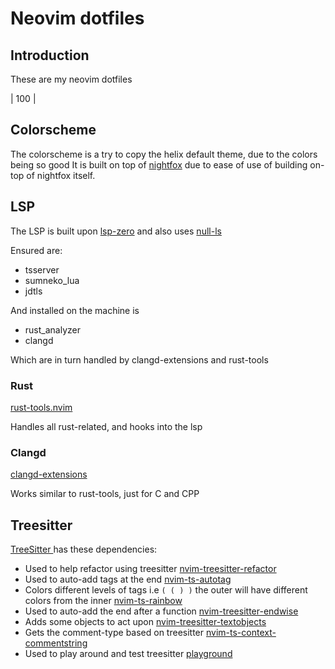 # Neovim dotfiles

## Introduction

These are my neovim dotfiles

| 100 |

## Colorscheme

The colorscheme is a try to copy the helix default theme, due to the colors being so good It is built on top of [nightfox](https://github.com/EdenEast/nightfox.nvim) due to ease of use of
building on-top of nightfox itself.

## LSP

The LSP is built upon [lsp-zero](https://github.com/VonHeikemen/lsp-zero.nvim) and also uses
[null-ls](https://github.com/jose-elias-alvarez/null-ls.nvim)

Ensured are:

- tsserver
- sumneko_lua
- jdtls

And installed on the machine is

- rust_analyzer
- clangd

Which are in turn handled by clangd-extensions and rust-tools

### Rust

[rust-tools.nvim](https://github.com/simrat39/rust-tools.nvim)

Handles all rust-related, and hooks into the lsp

### Clangd

[clangd-extensions](https://git.sr.ht/~p00f/clangd_extensions.nvim)

Works similar to rust-tools, just for C and CPP

## Treesitter

[ TreeSitter ](https://github.com/nvim-treesitter/nvim-treesitter) has these dependencies:

- Used to help refactor using treesitter [nvim-treesitter-refactor](https://github.com/nvim-treesitter/nvim-treesitter-refactor)
- Used to auto-add tags at the end [nvim-ts-autotag](https://github.com/windwp/nvim-ts-autotag)
- Colors different levels of tags i.e `( ( ) )` the outer will have different colors from the inner [nvim-ts-rainbow](https://github.com/mrjones2014/nvim-ts-rainbow)
- Used to auto-add the end after a function [nvim-treesitter-endwise](https://github.com/RRethy/nvim-treesitter-endwise)
- Adds some objects to act upon [nvim-treesitter-textobjects](https://github.com/nvim-treesitter/nvim-treesitter-textobjects)
- Gets the comment-type based on treesitter [nvim-ts-context-commentstring](https://github.com/JoosepAlviste/nvim-ts-context-commentstring)
- Used to play around and test treesitter [playground](https://github.com/nvim-treesitter/playground)
